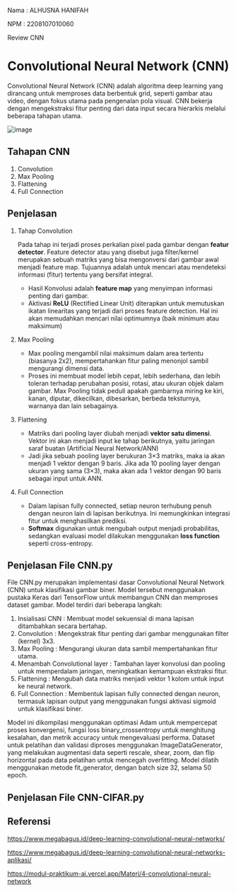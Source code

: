 Nama : ALHUSNA HANIFAH

NPM : 2208107010060

Review CNN

# Convolutional Neural Network (CNN)

Convolutional Neural Network (CNN) adalah algoritma deep learning yang dirancang untuk memproses data berbentuk grid, seperti gambar atau video, dengan fokus utama pada pengenalan pola visual. CNN bekerja dengan mengekstraksi fitur penting dari data input secara hierarkis melalui beberapa tahapan utama.

![image](https://github.com/user-attachments/assets/df68a9fb-10d5-43ef-b784-0f121f91d929)

## Tahapan CNN
1. Convolution
2. Max Pooling
3. Flattening
4. Full Connection

## Penjelasan
1. Tahap Convolution

   Pada tahap ini terjadi proses perkalian pixel pada gambar dengan **featur detector**. Feature detector atau yang disebut juga filter/kernel merupakan sebuah matriks yang bisa mengonversi dari gambar awal menjadi feature map. Tujuannya adalah untuk mencari atau mendeteksi informasi (fitur) tertentu yang bersifat integral. 
   - Hasil Konvolusi adalah **feature map** yang menyimpan informasi penting dari gambar.
   - Aktivasi **ReLU** (Rectified  Linear Unit) diterapkan untuk memutuskan ikatan linearitas yang terjadi dari proses feature detection. Hal ini akan memudahkan mencari nilai optimumnya (baik minimum atau maksimum)

3. Max Pooling
   - Max pooling mengambil nilai maksimum dalam area tertentu (biasanya 2x2), mempertahankan fitur paling menonjol sambil mengurangi dimensi data.
   - Proses ini membuat model lebih cepat, lebih sederhana, dan lebih toleran terhadap perubahan posisi, rotasi, atau ukuran objek dalam gambar. Max Pooling tidak peduli apakah gambarnya miring ke kiri, kanan, diputar, dikecilkan, dibesarkan, berbeda teksturnya, warnanya dan lain sebagainya.
     
4. Flattening
   - Matriks dari pooling layer diubah menjadi **vektor satu dimensi**. Vektor ini akan menjadi input ke tahap berikutnya, yaitu jaringan saraf buatan (Artificial Neural Network/ANN)
   - Jadi jika sebuah pooling layer berukuran 3×3 matriks, maka ia akan menjadi 1 vektor dengan 9 baris. Jika ada 10 pooling layer dengan ukuran yang sama (3×3), maka akan ada 1 vektor dengan 90 baris sebagai input untuk ANN.
     
5. Full Connection
   - Dalam lapisan fully connected, setiap neuron terhubung penuh dengan neuron lain di lapisan berikutnya. Ini memungkinkan integrasi fitur untuk menghasilkan prediksi.
   - **Softmax** digunakan untuk mengubah output menjadi probabilitas, sedangkan evaluasi model dilakukan menggunakan **loss function** seperti cross-entropy.


## Penjelasan File CNN.py
File CNN.py merupakan implementasi dasar Convolutional Neural Network (CNN) untuk klasifikasi gambar biner. Model tersebut menggunakan pustaka Keras dari TensorFlow untuk membangun CNN dan memproses dataset gambar. Model terdiri dari beberapa langkah:
1. Insialisasi CNN : Membuat model sekuensial di mana lapisan ditambahkan secara bertahap.
1. Convolution : Mengekstrak fitur penting dari gambar menggunakan filter (kernel) 3x3.
2. Max Pooling : Mengurangi ukuran data sambil mempertahankan fitur utama.
3. Menambah Convolutional layer : Tambahan layer konvolusi dan pooling untuk memperdalam jaringan, meningkatkan kemampuan ekstraksi fitur.
4. Flattening : Mengubah data matriks menjadi vektor 1 kolom untuk input ke neural network.
5. Full Connection : Membentuk lapisan fully connected dengan neuron, termasuk lapisan output yang menggunakan fungsi aktivasi sigmoid untuk klasifikasi biner.

Model ini dikompilasi menggunakan optimasi Adam untuk mempercepat proses konvergensi, fungsi loss binary_crossentropy untuk menghitung kesalahan, dan metrik accuracy untuk mengevaluasi performa. Dataset untuk pelatihan dan validasi diproses menggunakan ImageDataGenerator, yang melakukan augmentasi data seperti rescale, shear, zoom, dan flip horizontal pada data pelatihan untuk mencegah overfitting. Model dilatih menggunakan metode fit_generator, dengan batch size 32, selama 50 epoch.

## Penjelasan File CNN-CIFAR.py


     
## Referensi 
https://www.megabagus.id/deep-learning-convolutional-neural-networks/

https://www.megabagus.id/deep-learning-convolutional-neural-networks-aplikasi/

https://modul-praktikum-ai.vercel.app/Materi/4-convolutional-neural-network
